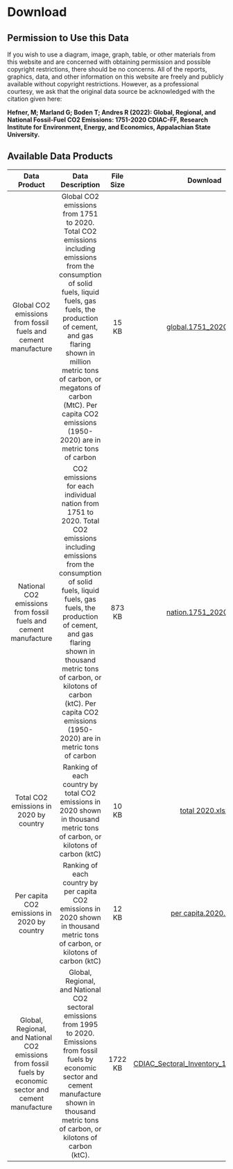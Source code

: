 # Download

## Permission to Use this Data

If you wish to use a diagram, image, graph, table, or other materials from this website and are concerned with obtaining permission and possible copyright restrictions, there should be no concerns. All of the reports, graphics, data, and other information on this website are freely and publicly available without copyright restrictions. However, as a professional courtesy, we ask that the original data source be acknowledged with the citation given here:

**Hefner, M; Marland G; Boden T; Andres R (2022): Global, Regional, and National Fossil-Fuel CO2 Emissions: 1751-2020 CDIAC-FF, Research Institute for Environment, Energy, and Economics, Appalachian State University.**

## Available Data Products

Data Product | Data Description | File Size | Download
:---: | :---: | :---: | :---:
Global CO2 emissions from fossil fuels and cement manufacture | Global CO2 emissions from 1751 to 2020. Total CO2 emissions including emissions from the consumption of solid fuels, liquid fuels, gas fuels, the production of cement, and gas flaring shown in million metric tons of carbon, or megatons of carbon (MtC). Per capita CO2 emissions (1950-2020) are in metric tons of carbon | 15 KB | [global.1751_2020.xlsx](assets/data/global.1751_2020.xlsx)
National CO2 emissions from fossil fuels and cement manufacture | CO2 emissions for each individual nation from 1751 to 2020. Total CO2 emissions including emissions from the consumption of solid fuels, liquid fuels, gas fuels, the production of cement, and gas flaring shown in thousand metric tons of carbon, or kilotons of carbon (ktC). Per capita CO2 emissions (1950-2020) are in metric tons of carbon | 873 KB | [nation.1751_2020.xlsx](assets/data/nation.1751_2020.xlsx)
Total CO2 emissions in 2020 by country | Ranking of each country by total CO2 emissions in 2020 shown in thousand metric tons of carbon, or kilotons of carbon (ktC) | 10 KB | [total 2020.xlsx](assets/data/total_2020.xlsx)
Per capita CO2 emissions in 2020 by country | Ranking of each country by per capita CO2 emissions in 2020 shown in thousand metric tons of carbon, or kilotons of carbon (ktC) | 12 KB | [per capita.2020.xlsx](assets/data/per_capita.2020.xlsx)
Global, Regional, and National CO2 emissions from fossil fuels by economic sector and cement manufacture | Global, Regional, and National CO2 sectoral emissions from 1995 to 2020. Emissions from fossil fuels by economic sector and cement manufacture shown in thousand metric tons of carbon, or kilotons of carbon (ktC). | 1722 KB | [CDIAC_Sectoral_Inventory_1995_2020.xlsx](assets/data/CDIAC_Sectoral_Inventory_1995_2020.xlsx)